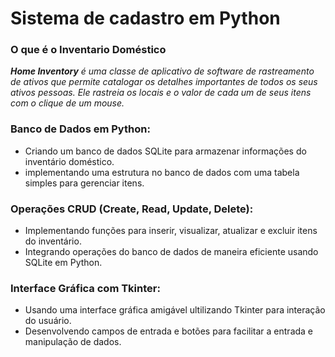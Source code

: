 # Sistema de cadastro em Python

<!-- ![This is an alt text.](/image/ "This is a sample image.") -->
### O que é o Inventario Doméstico
_**Home Inventory** é uma classe de aplicativo de software de rastreamento de ativos que permite catalogar os detalhes
importantes de todos os seus ativos pessoas. Ele rastreia os locais e o valor de cada um de seus itens com o clique de um mouse._

### Banco de Dados em Python:
* Criando um banco de dados SQLite para armazenar informações do inventário doméstico.
* implementando uma estrutura no banco de dados com uma tabela simples para gerenciar itens.

### Operações CRUD (Create, Read, Update, Delete):
* Implementando funções para inserir, visualizar, atualizar e excluir itens do inventário.
* Integrando operações do banco de dados de maneira eficiente usando SQLite em Python.

### Interface Gráfica com Tkinter:
* Usando uma interface gráfica amigável ultilizando Tkinter para interação do usuário.
* Desenvolvendo campos de entrada e botões para facilitar a entrada e manipulação de dados.